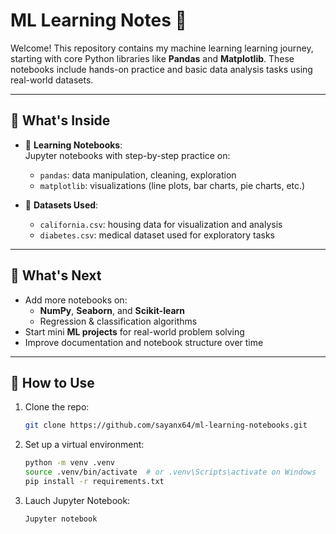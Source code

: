 # ML Learning Notes 📒

Welcome! This repository contains my machine learning learning journey, starting with core Python libraries like **Pandas** and **Matplotlib**. These notebooks include hands-on practice and basic data analysis tasks using real-world datasets.

---

## 📌 What's Inside

- 🧠 **Learning Notebooks**:  
  Jupyter notebooks with step-by-step practice on:
  - `pandas`: data manipulation, cleaning, exploration
  - `matplotlib`: visualizations (line plots, bar charts, pie charts, etc.)

- 📂 **Datasets Used**:
  - `california.csv`: housing data for visualization and analysis
  - `diabetes.csv`: medical dataset used for exploratory tasks

---

## 🔭 What's Next

- Add more notebooks on:
  - **NumPy**, **Seaborn**, and **Scikit-learn**
  - Regression & classification algorithms
- Start mini **ML projects** for real-world problem solving
- Improve documentation and notebook structure over time

---

## 🚀 How to Use

1. Clone the repo:
   ```bash
   git clone https://github.com/sayanx64/ml-learning-notebooks.git
	```
2. Set up a virtual environment:
	```bash
	python -m venv .venv
	source .venv/bin/activate  # or .venv\Scripts\activate on Windows
	pip install -r requirements.txt
 	```
3. Lauch Jupyter Notebook:
	```bash
	Jupyter notebook
 	```

